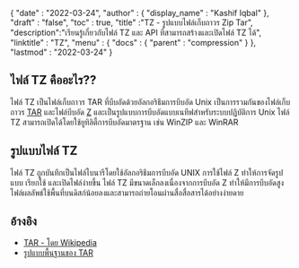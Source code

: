 {
  "date" : "2022-03-24",
  "author" : {
    "display_name" : "Kashif Iqbal"
},
  "draft" : "false",
  "toc" : true,
  "title" :"TZ - รูปแบบไฟล์เก็บถาวร Zip Tar",
  "description":"เรียนรู้เกี่ยวกับไฟล์ TZ และ API ที่สามารถสร้างและเปิดไฟล์ TZ ได้",
  "linktitle" : "TZ",
  "menu" : {
    "docs" : {
      "parent" : "compression"
}
},
  "lastmod" : "2022-03-24"
}

## ไฟล์ TZ คืออะไร??

ไฟล์ TZ เป็นไฟล์เก็บถาวร TAR ที่บีบอัดด้วยอัลกอริธึมการบีบอัด Unix เป็นการรวมกันของไฟล์เก็บถาวร [TAR](/th/compression/tar/) และไฟล์บีบอัด [Z](/th/compression/z/) และเป็นรูปแบบการบีบอัดแบบเนทีฟสำหรับระบบปฏิบัติการ Unix ไฟล์ TZ สามารถเปิดได้โดยใช้ยูทิลิตี้การบีบอัดมาตรฐาน เช่น WinZIP และ WinRAR

## รูปแบบไฟล์ TZ

ไฟล์ TZ ถูกบันทึกเป็นไฟล์ไบนารีโดยใช้อัลกอริธึมการบีบอัด UNIX การใช้ไฟล์ Z ทำให้การจัดรูปแบบ เรียกใช้ และเปิดไฟล์ง่ายขึ้น ไฟล์ TZ มีขนาดเล็กลงเนื่องจากการบีบอัด Z ทำให้มีการบีบอัดสูง ไฟล์ผลลัพธ์ใช้พื้นที่บนดิสก์น้อยลงและสามารถถ่ายโอนผ่านสื่อสื่อสารได้อย่างง่ายดาย

## อ้างอิง

* [TAR - โดย Wikipedia](https://en.wikipedia.org/wiki/Tar_(computing))
* [รูปแบบพื้นฐานของ TAR](https://www.gnu.org/software/tar/manual/html_node/Standard.html)

